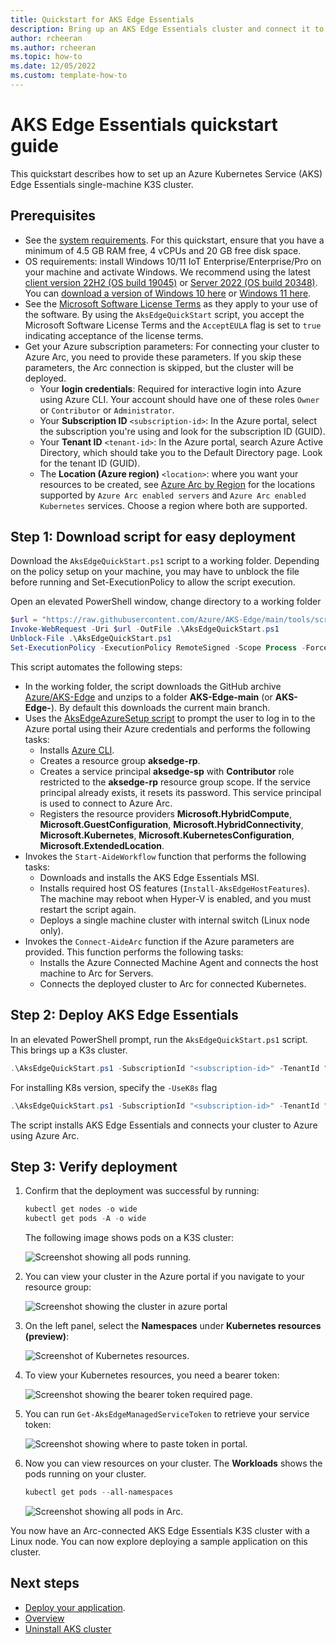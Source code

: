 ```yaml
---
title: Quickstart for AKS Edge Essentials
description: Bring up an AKS Edge Essentials cluster and connect it to Arc. 
author: rcheeran
ms.author: rcheeran
ms.topic: how-to
ms.date: 12/05/2022
ms.custom: template-how-to
---
```


# AKS Edge Essentials quickstart guide

This quickstart describes how to set up an Azure Kubernetes Service (AKS) Edge Essentials single-machine K3S cluster.

## Prerequisites

- See the [system requirements](aks-edge-system-requirements.md). For this quickstart, ensure that you have a minimum of 4.5 GB RAM free, 4 vCPUs and 20 GB free disk space.
- OS requirements: install Windows 10/11 IoT Enterprise/Enterprise/Pro on your machine and activate Windows. We recommend using the latest [client version 22H2 (OS build 19045)](/windows/release-health/release-information) or [Server 2022 (OS build 20348)](/windows/release-health/windows-server-release-info). You can [download a version of Windows 10 here](https://www.microsoft.com/software-download/windows10) or [Windows 11 here](https://www.microsoft.com/software-download/windows11).
- See the [Microsoft Software License Terms](aks-edge-software-license-terms.md) as they apply to your use of the software. By using the `AksEdgeQuickStart` script, you accept the Microsoft Software License Terms and the `AcceptEULA` flag is set to `true` indicating acceptance of the license terms.
- Get your Azure subscription parameters: For connecting your cluster to Azure Arc, you need to provide these parameters. If you skip these parameters, the Arc connection is skipped, but the cluster will be deployed.
  - Your **login credentials**: Required for interactive login into Azure using Azure CLI. Your account should have one of these roles `Owner` or `Contributor` or `Administrator`.
  - Your **Subscription ID** `<subscription-id>`: In the Azure portal, select the subscription you're using and look for the subscription ID (GUID).
  - Your **Tenant ID** `<tenant-id>`: In the Azure portal, search Azure Active Directory, which should take you to the Default Directory page. Look for the tenant ID (GUID).
  - The **Location (Azure region)** `<location>`:  where you want your resources to be created, see [Azure Arc by Region](https://azure.microsoft.com/explore/global-infrastructure/products-by-region/?products=azure-arc) for the locations supported by `Azure Arc enabled servers` and `Azure Arc enabled Kubernetes` services. Choose a region where both are supported.

## Step 1: Download script for easy deployment

Download the `AksEdgeQuickStart.ps1` script to a working folder. Depending on the policy setup on your machine, you may have to unblock the file before running and Set-ExecutionPolicy to allow the script execution.

Open an elevated PowerShell window, change directory to a working folder

```powershell
$url = "https://raw.githubusercontent.com/Azure/AKS-Edge/main/tools/scripts/AksEdgeQuickStart/AksEdgeQuickStart.ps1"
Invoke-WebRequest -Uri $url -OutFile .\AksEdgeQuickStart.ps1
Unblock-File .\AksEdgeQuickStart.ps1
Set-ExecutionPolicy -ExecutionPolicy RemoteSigned -Scope Process -Force
```

This script automates the following steps:

- In the working folder, the script downloads the GitHub archive [Azure/AKS-Edge](https://github.com/Azure/AKS-Edge) and unzips to a folder **AKS-Edge-main** (or **AKS-Edge-<tag>**). By default this downloads the current main branch.
- Uses the [AksEdgeAzureSetup script](https://github.com/Azure/AKS-Edge/blob/main/tools/scripts/AksEdgeAzureSetup/AksEdgeAzureSetup.ps1) to prompt the user to log in to the Azure portal using their Azure credentials and performs the following tasks:
  - Installs [Azure CLI](/cli/azure/).
  - Creates a resource group **aksedge-rp**.
  - Creates a service principal **aksedge-sp** with **Contributor** role restricted to the **aksedge-rp** resource group scope. If the service principal already exists, it resets its password. This service principal is used to connect to Azure Arc.
  - Registers the resource providers **Microsoft.HybridCompute**, **Microsoft.GuestConfiguration**, **Microsoft.HybridConnectivity**,
    **Microsoft.Kubernetes**, **Microsoft.KubernetesConfiguration**, **Microsoft.ExtendedLocation**.
- Invokes the `Start-AideWorkflow` function that performs the following tasks:
  - Downloads and installs the AKS Edge Essentials MSI.
  - Installs required host OS features (`Install-AksEdgeHostFeatures`). The machine may reboot when Hyper-V is enabled, and you must restart the script again.
  - Deploys a single machine cluster with internal switch (Linux node only).
- Invokes the `Connect-AideArc` function if the Azure parameters are provided. This function performs the following tasks:
  - Installs the Azure Connected Machine Agent and connects the host machine to Arc for Servers.
  - Connects the deployed cluster to Arc for connected Kubernetes.

## Step 2: Deploy AKS Edge Essentials

In an elevated PowerShell prompt, run the `AksEdgeQuickStart.ps1` script. This brings up a K3s cluster.

```powershell
.\AksEdgeQuickStart.ps1 -SubscriptionId "<subscription-id>" -TenantId "<tenant-id>" -Location "<location>"
```

For installing K8s version, specify the `-UseK8s` flag

```powershell
.\AksEdgeQuickStart.ps1 -SubscriptionId "<subscription-id>" -TenantId "<tenant-id>" -Location "<location>" -UseK8s
```

The script installs AKS Edge Essentials and connects your cluster to Azure using Azure Arc.

## Step 3: Verify deployment

1. Confirm that the deployment was successful by running:

    ```powershell
    kubectl get nodes -o wide
    kubectl get pods -A -o wide
    ```

    The following image shows pods on a K3S cluster:

    ![Screenshot showing all pods running.](./media/aks-edge/all-pods-running.png)

2. You can view your cluster in the Azure portal if you navigate to your resource group:

   ![Screenshot showing the cluster in azure portal](media/aks-edge/cluster-in-az-portal.png)

3. On the left panel, select the **Namespaces** under **Kubernetes resources (preview)**:

   ![Screenshot of Kubernetes resources.](media/aks-edge/kubernetes-resources-preview.png)

4. To view your Kubernetes resources, you need a bearer token:

   ![Screenshot showing the bearer token required page.](media/aks-edge/bearer-token-required.png)

5. You can run `Get-AksEdgeManagedServiceToken` to retrieve your service token:

   ![Screenshot showing where to paste token in portal.](media/aks-edge/bearer-token-in-portal.png)

6. Now you can view resources on your cluster. The **Workloads** shows the pods running on your cluster.

    ```powershell
    kubectl get pods --all-namespaces
    ```

    ![Screenshot showing all pods in Arc.](media/aks-edge/all-pods-in-arc.png)

You now have an Arc-connected AKS Edge Essentials K3S cluster with a Linux node. You can now explore deploying a sample application on this cluster.

## Next steps

- [Deploy your application](aks-edge-howto-deploy-app.md).
- [Overview](aks-edge-overview.md)
- [Uninstall AKS cluster](aks-edge-howto-uninstall.md)
